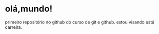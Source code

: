 # olá,mundo!
 primeiro repositório no github do curso de git e github.
 estou visando está carreira.

